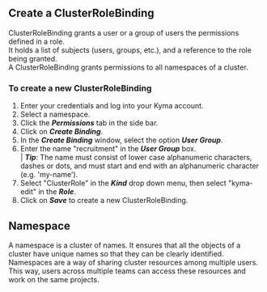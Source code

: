 ## Create a ClusterRoleBinding
ClusterRoleBinding grants a user or a group of users the permissions defined in a role.  
It holds a list of subjects (users, groups, etc.), and a reference to the role being granted.  
A ClusterRoleBinding grants permissions to all namespaces of a cluster.  

### To create a new ClusterRoleBinding  

1. Enter your credentials and log into your Kyma account.  
2. Select a namespace.
3. Click the _**Permissions**_ tab in the side bar.
4. Click on _**Create Binding**_.
5. In the _**Create Binding**_ window, select the option _**User Group**_.
6. Enter the name "recruitment" in the _**User Group**_ box.  
 | _**Tip**_: The name must consist of lower case alphanumeric characters, dashes or dots, and must start and end with an alphanumeric character (e.g. 'my-name').
7. Select "ClusterRole" in the _**Kind**_ drop down menu, then select "kyma-edit" in the _**Role**_.
9. Click on _**Save**_ to create a new ClusterRoleBinding.


## Namespace

A namespace is a cluster of names. It ensures that all the objects of a cluster have unique names so that they can be clearly identified. 
Namespaces are a way of sharing cluster resources among multiple users. This way, users across multiple teams can access these resources and work on the same projects.
